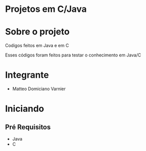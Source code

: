 # Projetos em C/Java

# Sobre o projeto

Codigos feitos em Java e em C

Esses códigos foram feitos para testar o conhecimento em Java/C

# Integrante

- Matteo Domiciano Varnier

# Iniciando

## Pré Requisitos

- Java
- C


